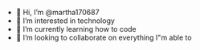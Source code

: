 - 👋 Hi, I’m @martha170687
- 👀 I’m interested in technology
- 🌱 I’m currently learning how to code
- 💞️ I’m looking to collaborate on everything I"m able to


<!---
martha170687/martha170687 is a ✨ special ✨ repository because its `README.md` (this file) appears on your GitHub profile.
You can click the Preview link to take a look at your changes.
--->
